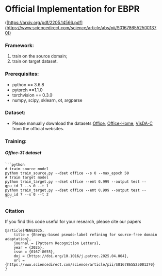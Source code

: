 # Official Implementation for EBPR
([https://arxiv.org/pdf/2205.14566.pdf](https://www.sciencedirect.com/science/article/abs/pii/S0167865525001370))

### Framework:  

1. train on the source domain;
2. train on target dataset.

### Prerequisites:
- python == 3.6.8
- pytorch ==1.1.0
- torchvision == 0.3.0
- numpy, scipy, sklearn, ot, argparse

### Dataset:

- Please manually download the datasets [Office](https://drive.google.com/file/d/0B4IapRTv9pJ1WGZVd1VDMmhwdlE/view), [Office-Home](https://drive.google.com/file/d/0B81rNlvomiwed0V1YUxQdC1uOTg/view), [VisDA-C](https://github.com/VisionLearningGroup/taskcv-2017-public/tree/master/classification) from the official websites.


### Training:
##### Office-31 dataset
	```python
    # train source model
    python train_source.py --dset office --s 0 --max_epoch 50
    # train target model
    python train_target.py --dset office --emt 0.999 --output test --gpu_id 7 --s 0 --t 1
    python train_target.py --dset office --emt 0.999 --output test --gpu_id 7 --s 0 --t 2
	```


### Citation

If you find this code useful for your research, please cite our papers
```
@article{MENG2025,
	title = {Energy-based pseudo-label refining for source-free domain adaptation},
	journal = {Pattern Recognition Letters},
	year = {2025},
	issn = {0167-8655},
	doi = {https://doi.org/10.1016/j.patrec.2025.04.004},
	url = {https://www.sciencedirect.com/science/article/pii/S0167865525001370}
}
